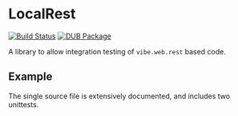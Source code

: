 # LocalRest

[![Build Status](https://travis-ci.com/geod24/localrest.svg?branch=v0.x.x)](https://travis-ci.com/geod24/localrest)
[![DUB Package](https://img.shields.io/dub/v/localrest.svg)](https://code.dlang.org/packages/localrest)

A library to allow integration testing of `vibe.web.rest` based code.

## Example

The single source file is extensively documented, and includes two unittests.
